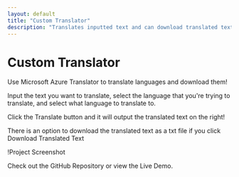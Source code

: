 ```yaml
---
layout: default
title: "Custom Translator"
description: "Translates inputted text and can download translated text"
---
```


# Custom Translator

Use Microsoft Azure Translator to translate languages and download them!

Input the text you want to translate, select the language that you're trying to translate, and select what language to translate to.

Click the Translate button and it will output the translated text on the right!

There is an option to download the translated text as a txt file if you click Download Translated Text

!Project Screenshot

Check out the GitHub Repository or view the Live Demo.
